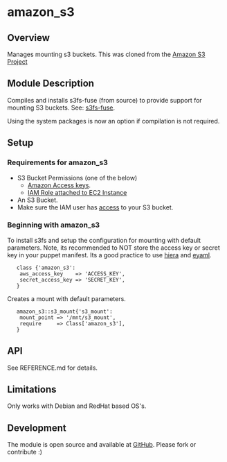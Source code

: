 # amazon_s3


## Overview

Manages mounting s3 buckets. This was cloned from the [Amazon S3 Project](https://bitbucket.org/landcareresearch/puppet-amazon-s3)

## Module Description

Compiles and installs s3fs-fuse (from source) to provide support for mounting
S3 buckets.  See: [s3fs-fuse](https://github.com/s3fs-fuse/s3fs-fuse).

Using the system packages is now an option if compilation is not required.

## Setup

### Requirements for amazon_s3

* S3 Bucket Permissions (one of the below)
  * [Amazon Access keys](http://docs.aws.amazon.com/AWSSimpleQueueService/latest/SQSGettingStartedGuide/AWSCredentials.html).
  * [IAM Role attached to EC2 Instance](https://aws.amazon.com/blogs/security/easily-replace-or-attach-an-iam-role-to-an-existing-ec2-instance-by-using-the-ec2-console)
* An S3 Bucket.
* Make sure the IAM user has [access](http://docs.aws.amazon.com/AmazonS3/latest/dev/using-iam-policies.html) to your S3 bucket.

### Beginning with amazon_s3

To install s3fs and setup the configuration for mounting with default parameters.
Note, its recommended to NOT store the access key or secret key in your puppet manifest.
Its a good practice to use [hiera](https://docs.puppetlabs.com/hiera/1/) and [eyaml](https://github.com/TomPoulton/hiera-eyaml).

```puppet
   class {'amazon_s3':
    aws_access_key    => 'ACCESS_KEY',
    secret_access_key => 'SECRET_KEY',
   }
```

Creates a mount with default parameters.

```puppet
   amazon_s3::s3_mount{'s3_mount':
    mount_point => '/mnt/s3_mount',
    require     => Class['amazon_s3'],
   }
```

## API

See REFERENCE.md for details.

## Limitations

Only works with Debian and RedHat based OS's.

## Development

The module is open source and available at [GitHub](https://github.com/paul-riley/amazon_s3).  Please fork or contribute :)
